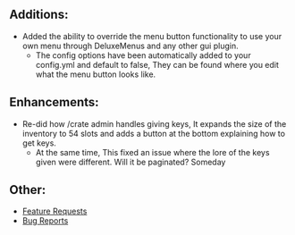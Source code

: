 ## Additions:
* Added the ability to override the menu button functionality to use your own menu through DeluxeMenus and any other gui plugin.
  * The config options have been automatically added to your config.yml and default to false, They can be found where you edit what the menu button looks like.

## Enhancements:
* Re-did how /crate admin handles giving keys, It expands the size of the inventory to 54 slots and adds a button at the bottom explaining how to get keys.
  * At the same time, This fixed an issue where the lore of the keys given were different. Will it be paginated? Someday

## Other:
* [Feature Requests](https://github.com/Crazy-Crew/CrazyCrates/issues)
* [Bug Reports](https://github.com/Crazy-Crew/CrazyCrates/issues)